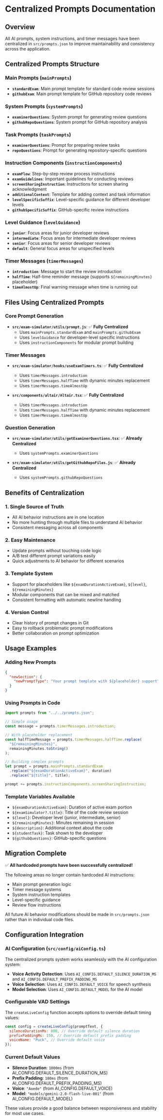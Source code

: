 # Centralized Prompts Documentation

## Overview

All AI prompts, system instructions, and timer messages have been centralized in `src/prompts.json` to improve maintainability and consistency across the application.

## Centralized Prompts Structure

### Main Prompts (`mainPrompts`)

- **`standardExam`**: Main prompt template for standard code review sessions
- **`githubExam`**: Main prompt template for GitHub repository code reviews

### System Prompts (`systemPrompts`)

- **`examinerQuestions`**: System prompt for generating review questions
- **`githubRepoQuestions`**: System prompt for GitHub repository analysis

### Task Prompts (`taskPrompts`)

- **`examinerQuestions`**: Prompt for preparing review tasks
- **`repoQuestions`**: Prompt for generating repository-specific questions

### Instruction Components (`instructionComponents`)

- **`examFlow`**: Step-by-step review process instructions
- **`examGuidelines`**: Important guidelines for conducting reviews
- **`screenSharingInstruction`**: Instructions for screen sharing acknowledgment
- **`additionalContext`**: Template for adding context and task information
- **`levelSpecificSuffix`**: Level-specific guidance for different developer levels
- **`githubSpecificSuffix`**: GitHub-specific review instructions

### Level Guidance (`levelGuidance`)

- **`junior`**: Focus areas for junior developer reviews
- **`intermediate`**: Focus areas for intermediate developer reviews
- **`senior`**: Focus areas for senior developer reviews
- **`default`**: General focus areas for unspecified levels

### Timer Messages (`timerMessages`)

- **`introduction`**: Message to start the review introduction
- **`halfTime`**: Half-time reminder message (supports `${remainingMinutes}` placeholder)
- **`timeAlmostUp`**: Final warning message when time is running out

## Files Using Centralized Prompts

### Core Prompt Generation

- **`src/exam-simulator/utils/prompt.js`**: ✅ **Fully Centralized**
  - Uses `mainPrompts.standardExam` and `mainPrompts.githubExam`
  - Uses `levelGuidance` for developer-level specific instructions
  - Uses `instructionComponents` for modular prompt building

### Timer Messages

- **`src/exam-simulator/hooks/useExamTimers.ts`**: ✅ **Fully Centralized**

  - Uses `timerMessages.introduction`
  - Uses `timerMessages.halfTime` with dynamic minutes replacement
  - Uses `timerMessages.timeAlmostUp`

- **`src/components/altair/Altair.tsx`**: ✅ **Fully Centralized**
  - Uses `timerMessages.introduction`
  - Uses `timerMessages.halfTime` with dynamic minutes replacement
  - Uses `timerMessages.timeAlmostUp`

### Question Generation

- **`src/exam-simulator/utils/getExaminerQuestions.tsx`**: ✅ **Already Centralized**

  - Uses `systemPrompts.examinerQuestions`

- **`src/exam-simulator/utils/getGithubRepoFiles.js`**: ✅ **Already Centralized**
  - Uses `systemPrompts.githubRepoQuestions`

## Benefits of Centralization

### 1. **Single Source of Truth**

- All AI behavior instructions are in one location
- No more hunting through multiple files to understand AI behavior
- Consistent messaging across all components

### 2. **Easy Maintenance**

- Update prompts without touching code logic
- A/B test different prompt variations easily
- Quick adjustments to AI behavior for different scenarios

### 3. **Template System**

- Support for placeholders like `${examDurationActiveExam}`, `${level}`, `${remainingMinutes}`
- Modular components that can be mixed and matched
- Consistent formatting with automatic newline handling

### 4. **Version Control**

- Clear history of prompt changes in Git
- Easy to rollback problematic prompt modifications
- Better collaboration on prompt optimization

## Usage Examples

### Adding New Prompts

```json
{
  "newSection": {
    "newPromptType": "Your prompt template with ${placeholder} support"
  }
}
```

### Using Prompts in Code

```javascript
import prompts from "../../prompts.json";

// Simple usage
const message = prompts.timerMessages.introduction;

// With placeholder replacement
const halfTimeMessage = prompts.timerMessages.halfTime.replace(
  "${remainingMinutes}",
  remainingMinutes.toString()
);

// Building complex prompts
let prompt = prompts.mainPrompts.standardExam
  .replace("${examDurationActiveExam}", duration)
  .replace("${title}", title);

prompt += prompts.instructionComponents.screenSharingInstruction;
```

### Template Variables Available

- `${examDurationActiveExam}`: Duration of active exam portion
- `${examSimulator?.title}`: Title of the code review session
- `${level}`: Developer level (junior, intermediate, senior)
- `${remainingMinutes}`: Minutes remaining in session
- `${description}`: Additional context about the code
- `${studentTask}`: Task shown to the developer
- `${githubQuestions}`: GitHub-specific questions

## Migration Complete

✅ **All hardcoded prompts have been successfully centralized!**

The following areas no longer contain hardcoded AI instructions:

- Main prompt generation logic
- Timer message systems
- System instruction templates
- Level-specific guidance
- Review flow instructions

All future AI behavior modifications should be made in `src/prompts.json` rather than in individual code files.

## Configuration Integration

### AI Configuration (`src/config/aiConfig.ts`)

The centralized prompts system works seamlessly with the AI configuration system:

- **Voice Activity Detection**: Uses `AI_CONFIG.DEFAULT_SILENCE_DURATION_MS` and `AI_CONFIG.DEFAULT_PREFIX_PADDING_MS`
- **Voice Selection**: Uses `AI_CONFIG.DEFAULT_VOICE` for speech synthesis
- **Model Selection**: Uses `AI_CONFIG.DEFAULT_MODEL` for the AI model

### Configurable VAD Settings

The `createLiveConfig` function accepts options to override default timing values:

```javascript
const config = createLiveConfig(promptText, {
  silenceDurationMs: 800, // Override default silence duration
  prefixPaddingMs: 150, // Override default prefix padding
  voiceName: "Puck", // Override default voice
});
```

### Current Default Values

- **Silence Duration**: `1000ms` (from AI_CONFIG.DEFAULT_SILENCE_DURATION_MS)
- **Prefix Padding**: `100ms` (from AI_CONFIG.DEFAULT_PREFIX_PADDING_MS)
- **Voice**: `"Aoede"` (from AI_CONFIG.DEFAULT_VOICE)
- **Model**: `"models/gemini-2.0-flash-live-001"` (from AI_CONFIG.DEFAULT_MODEL)

These values provide a good balance between responsiveness and stability for most use cases.
